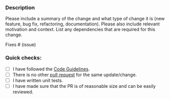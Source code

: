 ### Description

Please include a summary of the change and what type of change it is (new feature, bug fix, refactoring, documentation).
Please also include relevant motivation and context.
List any dependencies that are required for this change.

Fixes # (issue)

### Quick checks:

- [ ] I have followed the [Code Guidelines](https://github.com/ConduitIO/conduit/blob/main/docs/code_guidelines.md).
- [ ] There is no other [pull request](https://github.com/rustiever/conduit-connector-marketo/pulls) for the same update/change.
- [ ] I have written unit tests.
- [ ] I have made sure that the PR is of reasonable size and can be easily reviewed.
